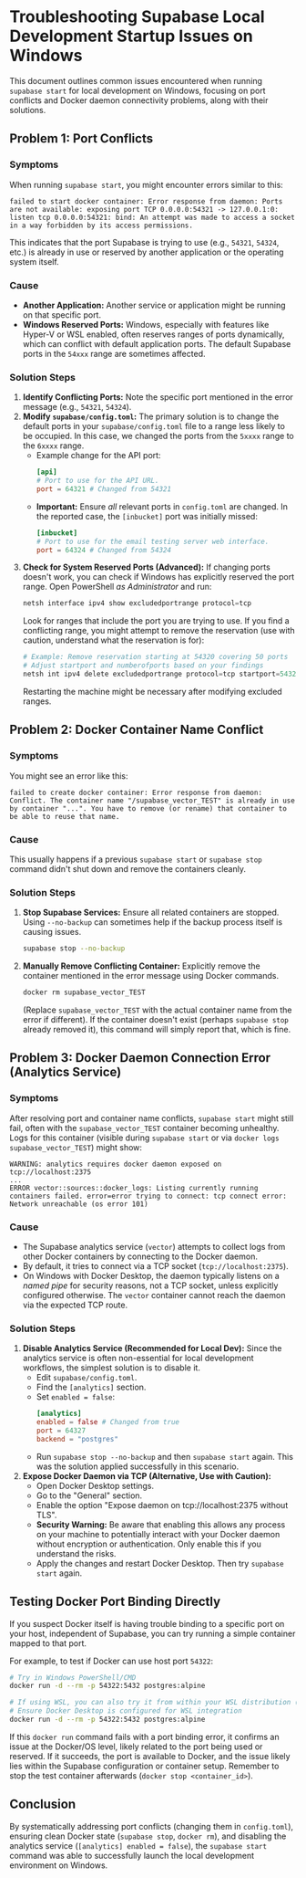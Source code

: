 # Troubleshooting Supabase Local Development Startup Issues on Windows

This document outlines common issues encountered when running `supabase start` for local development on Windows, focusing on port conflicts and Docker daemon connectivity problems, along with their solutions.

## Problem 1: Port Conflicts

### Symptoms

When running `supabase start`, you might encounter errors similar to this:

```
failed to start docker container: Error response from daemon: Ports are not available: exposing port TCP 0.0.0.0:54321 -> 127.0.0.1:0: listen tcp 0.0.0.0:54321: bind: An attempt was made to access a socket in a way forbidden by its access permissions.
```

This indicates that the port Supabase is trying to use (e.g., `54321`, `54324`, etc.) is already in use or reserved by another application or the operating system itself.

### Cause

*   **Another Application:** Another service or application might be running on that specific port.
*   **Windows Reserved Ports:** Windows, especially with features like Hyper-V or WSL enabled, often reserves ranges of ports dynamically, which can conflict with default application ports. The default Supabase ports in the `54xxx` range are sometimes affected.

### Solution Steps

1.  **Identify Conflicting Ports:** Note the specific port mentioned in the error message (e.g., `54321`, `54324`).
2.  **Modify `supabase/config.toml`:** The primary solution is to change the default ports in your `supabase/config.toml` file to a range less likely to be occupied. In this case, we changed the ports from the `5xxxx` range to the `6xxxx` range.
    *   Example change for the API port:
        ```toml
        [api]
        # Port to use for the API URL.
        port = 64321 # Changed from 54321
        ```
    *   **Important:** Ensure *all* relevant ports in `config.toml` are changed. In the reported case, the `[inbucket]` port was initially missed:
        ```toml
        [inbucket]
        # Port to use for the email testing server web interface.
        port = 64324 # Changed from 54324
        ```
3.  **Check for System Reserved Ports (Advanced):** If changing ports doesn't work, you can check if Windows has explicitly reserved the port range. Open PowerShell *as Administrator* and run:
    ```powershell
    netsh interface ipv4 show excludedportrange protocol=tcp
    ```
    Look for ranges that include the port you are trying to use. If you find a conflicting range, you might attempt to remove the reservation (use with caution, understand what the reservation is for):
    ```powershell
    # Example: Remove reservation starting at 54320 covering 50 ports
    # Adjust startport and numberofports based on your findings
    netsh int ipv4 delete excludedportrange protocol=tcp startport=54320 numberofports=50
    ```
    Restarting the machine might be necessary after modifying excluded ranges.

## Problem 2: Docker Container Name Conflict

### Symptoms

You might see an error like this:

```
failed to create docker container: Error response from daemon: Conflict. The container name "/supabase_vector_TEST" is already in use by container "...". You have to remove (or rename) that container to be able to reuse that name.
```

### Cause

This usually happens if a previous `supabase start` or `supabase stop` command didn't shut down and remove the containers cleanly.

### Solution Steps

1.  **Stop Supabase Services:** Ensure all related containers are stopped. Using `--no-backup` can sometimes help if the backup process itself is causing issues.
    ```bash
    supabase stop --no-backup
    ```
2.  **Manually Remove Conflicting Container:** Explicitly remove the container mentioned in the error message using Docker commands.
    ```bash
    docker rm supabase_vector_TEST
    ```
    (Replace `supabase_vector_TEST` with the actual container name from the error if different). If the container doesn't exist (perhaps `supabase stop` already removed it), this command will simply report that, which is fine.

## Problem 3: Docker Daemon Connection Error (Analytics Service)

### Symptoms

After resolving port and container name conflicts, `supabase start` might still fail, often with the `supabase_vector_TEST` container becoming unhealthy. Logs for this container (visible during `supabase start` or via `docker logs supabase_vector_TEST`) might show:

```
WARNING: analytics requires docker daemon exposed on tcp://localhost:2375
...
ERROR vector::sources::docker_logs: Listing currently running containers failed. error=error trying to connect: tcp connect error: Network unreachable (os error 101)
```

### Cause

*   The Supabase analytics service (`vector`) attempts to collect logs from other Docker containers by connecting to the Docker daemon.
*   By default, it tries to connect via a TCP socket (`tcp://localhost:2375`).
*   On Windows with Docker Desktop, the daemon typically listens on a *named pipe* for security reasons, not a TCP socket, unless explicitly configured otherwise. The `vector` container cannot reach the daemon via the expected TCP route.

### Solution Steps

1.  **Disable Analytics Service (Recommended for Local Dev):** Since the analytics service is often non-essential for local development workflows, the simplest solution is to disable it.
    *   Edit `supabase/config.toml`.
    *   Find the `[analytics]` section.
    *   Set `enabled = false`:
        ```toml
        [analytics]
        enabled = false # Changed from true
        port = 64327
        backend = "postgres"
        ```
    *   Run `supabase stop --no-backup` and then `supabase start` again. This was the solution applied successfully in this scenario.
2.  **Expose Docker Daemon via TCP (Alternative, Use with Caution):**
    *   Open Docker Desktop settings.
    *   Go to the "General" section.
    *   Enable the option "Expose daemon on tcp://localhost:2375 without TLS".
    *   **Security Warning:** Be aware that enabling this allows any process on your machine to potentially interact with your Docker daemon without encryption or authentication. Only enable this if you understand the risks.
    *   Apply the changes and restart Docker Desktop. Then try `supabase start` again.

## Testing Docker Port Binding Directly

If you suspect Docker itself is having trouble binding to a specific port on your host, independent of Supabase, you can try running a simple container mapped to that port.

For example, to test if Docker can use host port `54322`:

```bash
# Try in Windows PowerShell/CMD
docker run -d --rm -p 54322:5432 postgres:alpine

# If using WSL, you can also try it from within your WSL distribution (e.g., Ubuntu)
# Ensure Docker Desktop is configured for WSL integration
docker run -d --rm -p 54322:5432 postgres:alpine
```

If this `docker run` command fails with a port binding error, it confirms an issue at the Docker/OS level, likely related to the port being used or reserved. If it succeeds, the port is available to Docker, and the issue likely lies within the Supabase configuration or container setup. Remember to stop the test container afterwards (`docker stop <container_id>`).

## Conclusion

By systematically addressing port conflicts (changing them in `config.toml`), ensuring clean Docker state (`supabase stop`, `docker rm`), and disabling the analytics service (`[analytics] enabled = false`), the `supabase start` command was able to successfully launch the local development environment on Windows. 